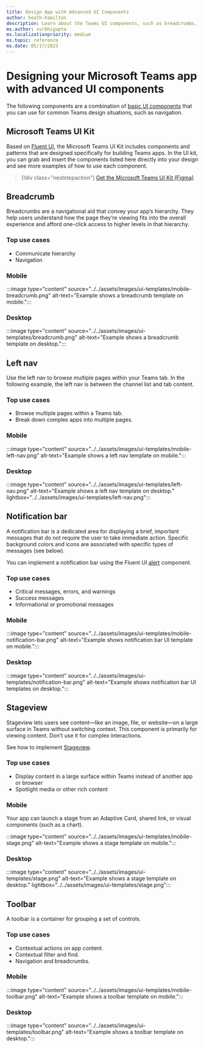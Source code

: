 ```yaml
---
title: Design App with Advanced UI Components
author: heath-hamilton
description: Learn about the Teams UI components, such as breadcrumbs, left nav, notification bar, Stageview, and Toolbar along with relevant use cases. 
ms.author: surbhigupta
ms.localizationpriority: medium
ms.topic: reference
ms.date: 05/17/2023
---
```

# Designing your Microsoft Teams app with advanced UI components

The following components are a combination of [basic UI components](~/concepts/design/design-teams-app-basic-ui-components.md) that you can use for common Teams design situations, such as navigation.

## Microsoft Teams UI Kit

Based on [Fluent UI](https://react.fluentui.dev/?path=/docs/), the Microsoft Teams UI Kit includes components and patterns that are designed specifically for building Teams apps. In the UI kit, you can grab and insert the components listed here directly into your design and see more examples of how to use each component.

> [!div class="nextstepaction"]
> [Get the Microsoft Teams UI Kit (Figma)](https://www.figma.com/community/file/916836509871353159)

## Breadcrumb

Breadcrumbs are a navigational aid that convey your app’s hierarchy. They help users understand how the page they’re viewing fits into the overall experience and afford one-click access to higher levels in that hierarchy.

### Top use cases

* Communicate hierarchy
* Navigation

### Mobile

:::image type="content" source="../../assets/images/ui-templates/mobile-breadcrumb.png" alt-text="Example shows a breadcrumb template on mobile.":::

### Desktop

:::image type="content" source="../../assets/images/ui-templates/breadcrumb.png" alt-text="Example shows a breadcrumb template on desktop.":::

## Left nav

Use the left nav to browse multiple pages within your Teams tab. In the following example, the left nav is between the channel list and tab content.

### Top use cases

* Browse multiple pages within a Teams tab.
* Break down complex apps into multiple pages.

### Mobile

:::image type="content" source="../../assets/images/ui-templates/mobile-left-nav.png" alt-text="Example shows a left nav template on mobile.":::

### Desktop

:::image type="content" source="../../assets/images/ui-templates/left-nav.png" alt-text="Example shows a left nav template on desktop." lightbox="../../assets/images/ui-templates/left-nav.png":::

## Notification bar

A notification bar is a dedicated area for displaying a brief, important messages that do not require the user to take immediate action. Specific background colors and icons are associated with specific types of messages (see below).

You can implement a notification bar using the Fluent UI [alert](https://react.fluentui.dev/?path=/docs/preview-components-alert--default) component.

### Top use cases

* Critical messages, errors, and warnings
* Success messages
* Informational or promotional messages

### Mobile

:::image type="content" source="../../assets/images/ui-templates/mobile-notification-bar.png" alt-text="Example shows notification bar UI template on mobile.":::

### Desktop

:::image type="content" source="../../assets/images/ui-templates/notification-bar.png" alt-text="Example shows notification bar UI templates on desktop.":::

## Stageview

Stageview lets users see content—like an image, file, or website—on a large surface in Teams without switching context. This component is primarily for viewing content. Don't use it for complex interactions.

See how to implement [Stageview](~/tabs/tabs-link-unfurling.md).

### Top use cases

* Display content in a large surface within Teams instead of another app or browser
* Spotlight media or other rich content

### Mobile

Your app can launch a stage from an Adaptive Card, shared link, or visual components (such as a chart).

:::image type="content" source="../../assets/images/ui-templates/mobile-stage.png" alt-text="Example shows a stage template on mobile.":::

### Desktop

:::image type="content" source="../../assets/images/ui-templates/stage.png" alt-text="Example shows a stage template on desktop." lightbox="../../assets/images/ui-templates/stage.png":::

## Toolbar

A toolbar is a container for grouping a set of controls.

### Top use cases

* Contextual actions on app content.
* Contextual filter and find.
* Navigation and breadcrumbs.

### Mobile

:::image type="content" source="../../assets/images/ui-templates/mobile-toolbar.png" alt-text="Example shows a toolbar template on mobile.":::

### Desktop

:::image type="content" source="../../assets/images/ui-templates/toolbar.png" alt-text="Example shows a toolbar template on desktop.":::
